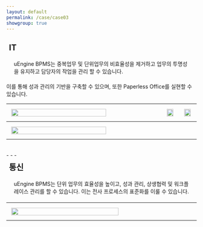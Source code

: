 ```yaml
---
layout: default
permalink: /case/case03
showgroup: true
---
```


<style>
table {
    width: 100%;
    text-align: left;
    table-layout: fixed;
}
th, td {
    word-wrap: break-word;
    width: 100%;
    max-height: 111.2px;
    padding: 10px;
}

@media screen and (max-width: 750px) {
    tbody, thead { float: left; }
    thead { min-width: 120px }
    td,th { display: block }
}

.autoResizeImage {
    width: 80%;
    height: 80%;
}
</style>

<h2 style="margin-left: 7px;">IT</h2>
<p style="margin:20px;"> uEngine BPMS는 중복업무 및 단위업무의 비효율성을 제거하고 업무의 투명성을 유지하고 담당자의 작업을 관리 할 수 있습니다.  
   
이를 통해 성과 관리의 기반을 구축할 수 있으며, 또한 Paperless Office를 실현할 수 있습니다. </p>

<table>
    <tr>
        <th><img class="autoResizeImage" src='http://down-hackersg.x-cdn.com/hackers/bbs/data/2014/11/13/03b8e5610742fcf529be7c0932b91cea134919.png' style="margin: 3px; max-height: 87px;"></th>
        <th><img class="autoResizeImage" src='https://www.redhat.com/cms/managed-files/Web_rhc_Success_PoscoICT_Logo_225x158.png' style="margin: 3px; max-height: 195px;"></th>
         <th><img class="autoResizeImage" src='http://www.commeet.me/upload/groupware/etc_company/logo/658_company_logo.jpg' style="margin: 3px; max-height: 148px;"></th>
    </tr>
    <tr>
        <th><img class="autoResizeImage" src='http://logosandbrands.directory/wp-content/themes/directorypress/thumbs/SK-CC-logo.png' style="margin: 3px; max-height: 148px;"></th>  
        <th></th>
        <th></th>
    </tr>
</table>

<br>
- - -       
<br>   


<h2 style="margin-left: 7px; margin-top: 7px;">통신</h2>
<p style="margin:20px;">uEngine BPMS는 단위 업무의 효율성을 높이고, 성과 관리, 상생협력 및 워크플레이스 관리를 할 수 있습니다.    
이는 전사 프로세스의 표준화를 이룰 수 있습니다. </p>   
  <table>
    <tr>
      <th><img class="autoResizeImage" src='https://upload.wikimedia.org/wikipedia/en/thumb/2/2d/SK_Telecom_Logo.svg/1200px-SK_Telecom_Logo.svg.png' style="margin: 3px; max-height: 109px;"></th>
        <th></th>
        <th></th>
    </tr>

  </table>
